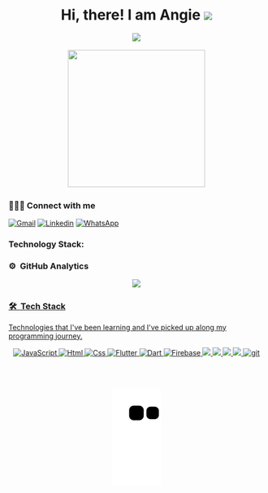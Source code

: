 <div align="center">
<h1> Hi, there! I am Angie    
<img src = "https://raw.githubusercontent.com/MartinHeinz/MartinHeinz/master/wave.gif" width = 40> 
</h1>

<p>
  <a href="https://github.com/jaypavasiya">
  <img src="https://readme-typing-svg.herokuapp.com?lines=Front+End+Developer;&center=true&width=500&height=50">
  </a>
</p>

<p>
<img src="https://media.giphy.com/media/QvpqTCiEcwtvx6wwJK/giphy.gif" width="270" height="270" frameBorder="0" class="giphy-embed" allowFullScreen></img></p>
</div>

### 👩🏻‍💻 Connect with me

[![Gmail](https://img.shields.io/badge/-Gmail-D14836?style=for-the-badge&logo=Gmail&logoColor=white&link=mailto:angiemariscalpomacaja@gmail.com)](mailto:angiemariscalpomacaja@gmail.com)
[![Linkedin](https://img.shields.io/badge/-LinkedIn-blue?style=for-the-badge&logo=Linkedin&logoColor=white&link=https://www.linkedin.com/in/angie-mariscal/)](https://www.linkedin.com/in/angie-mariscal/)
[![WhatsApp](https://img.shields.io/badge/-WhatsApp-25D366?style=for-the-badge&logo=WhatsApp&logoColor=white&link=https://api.whatsapp.com/send?phone=+51936834849)](https://api.whatsapp.com/send?phone=+51936834849)

### Technology Stack:
### ⚙️ &nbsp;GitHub Analytics
<p align="center">
  <a href="https://github.com/Angie-Mp">
    <img height="180em" src="https://github-readme-stats-eight-theta.vercel.app/api?username=Angie-Mp&show_icons=true&theme=algolia&include_all_commits=true&count_private=true"/>
</p>

### 🛠 &nbsp;Tech Stack
Technologies that I've been learning and I've picked up along my programming journey.
  <br>
  <p align='center'>
  <img alt="JavaScript" src="https://img.shields.io/badge/-JavaScript-F7DF1E?style=for-the-badge&logo=JavaScript&logoColor=black" />
   <img alt=Html src="https://img.shields.io/badge/-html5-%23E34F26.svg?style=for-the-badge&logo=html5&logoColor=white">
  <img alt=Css src="https://img.shields.io/badge/css3-%231572B6.svg?style=for-the-badge&logo=css3&logoColor=white">
  <img alt="Flutter" src="https://img.shields.io/badge/-Flutter-02569B?style=for-the-badge&logo=Flutter&logoColor=white" />
  <img alt="Dart" src="https://img.shields.io/badge/-Dart-0175C2?style=for-the-badge&logo=Dart&logoColor=white" />
 <img alt="Firebase" src="https://img.shields.io/badge/-Firebase-FFCA28?style=for-the-badge&logo=Firebase&logoColor=black" />
 <img src="https://img.shields.io/badge/Visual%20Studio%20Code-0078d7.svg?style=for-the-badge&logo=visual-studio-code&logoColor=white">
   <img src="https://img.shields.io/badge/figma-%23F24E1E.svg?style=for-the-badge&logo=figma&logoColor=white">
     <img src="https://img.shields.io/badge/NPM-%23000000.svg?style=for-the-badge&logo=npm&logoColor=white">
       <img src="https://img.shields.io/badge/react-%2320232a.svg?style=for-the-badge&logo=react&logoColor=%2361DAFB">
  <img alt="git" src="https://img.shields.io/badge/-Git-F05032?style=for-the-badge&logo=git&logoColor=white" />
</p>
<br>

 <br>
  <p align="center">
  <img src="https://github.com/Angie-Mp/Angie-Mp/raw/output/github-contribution-grid-snake.svg" alt="snake"></center>
</p>
